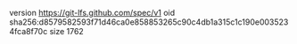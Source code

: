 version https://git-lfs.github.com/spec/v1
oid sha256:d8579582593f71d46ca0e858853265c90c4db1a315c1c190e0035234fca8f70c
size 1762
